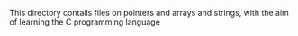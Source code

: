 This directory contails files on pointers and arrays and strings, with the aim of learning the C programming language
